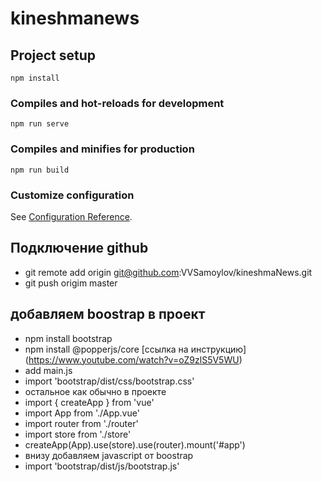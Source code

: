 # kineshmanews

## Project setup
```
npm install
```

### Compiles and hot-reloads for development
```
npm run serve
```

### Compiles and minifies for production
```
npm run build
```

### Customize configuration
See [Configuration Reference](https://cli.vuejs.org/config/).

## Подключение github ##
 * git remote add origin git@github.com:VVSamoylov/kineshmaNews.git 
 * git push origim master
 ## добавляем boostrap в проект ##
 * npm install bootstrap
 * npm install @popperjs/core
[ссылка на инструкцию] (https://www.youtube.com/watch?v=oZ9zlS5V5WU)
 * add main.js 
 * import 'bootstrap/dist/css/bootstrap.css' 
* остальное как обычно в проекте
* import { createApp } from 'vue'
* import App from './App.vue'
* import router from './router'
* import store from './store'
* createApp(App).use(store).use(router).mount('#app')
* внизу добавляем javascript от boostrap
* import 'bootstrap/dist/js/bootstrap.js'

